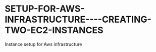 # SETUP-FOR-AWS-INFRASTRUCTURE----CREATING-TWO-EC2-INSTANCES
 Instance setup for Aws infrastructure
